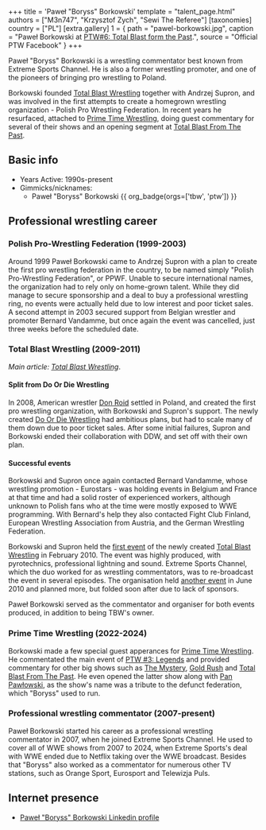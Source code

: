 +++
title = 'Paweł "Boryss" Borkowski'
template = "talent_page.html"
authors = ["M3n747", "Krzysztof Zych", "Sewi The Referee"]
[taxonomies]
country = ["PL"]
[extra.gallery]
1 = { path = "pawel-borkowski.jpg", caption = "Paweł Borkowski at [PTW#6: Total Blast form the Past](@/e/ptw/2024-05-11-ptw-6.md).", source = "Official PTW Facebook" }
+++

Paweł "Boryss" Borkowski is a wrestling commentator best known from Extreme Sports Channel. He is also a former wrestling promoter, and one of the pioneers of bringing pro wrestling to Poland.
<!-- more -->

Borkowski founded [Total Blast Wrestling](@/o/tbw.md) together with Andrzej Supron, and was involved in the first attempts to create a homegrown wrestling organization - Polish Pro Wrestling Federation.
In recent years he resurfaced, attached to [Prime Time Wrestling](@/o/ptw.md), doing guest commentary for several of their shows and an opening segment at [Total Blast From The Past](@/e/ptw/2024-05-11-ptw-6.md).

## Basic info

* Years Active: 1990s-present
* Gimmicks/nicknames:
  - Paweł "Boryss" Borkowski {{ org_badge(orgs=['tbw', 'ptw']) }}
 
## Professional wrestling career

### Polish Pro-Wrestling Federation (1999-2003)

Around 1999 Paweł Borkowski came to Andrzej Supron with a plan to create the first pro wrestling federation in the country, to be named simply "Polish Pro-Wrestling Federation", or PPWF. Unable to secure international names, the organization had to rely only on home-grown talent. While they did manage to secure sponsorship and a deal to buy a professional wrestling ring, no events were actually held due to low interest and poor ticket sales. A second attempt in 2003 secured support from Belgian wrestler and promoter Bernard Vandamme, but once again the event was cancelled, just three weeks before the scheduled date.

### Total Blast Wrestling (2009-2011)

_Main article: [Total Blast Wrestling](@/o/tbw.md)_.

#### Split from Do Or Die Wrestling

In 2008, American wrestler [Don Roid](@/w/don-roid.md) settled in Poland, and created the first pro wrestling organization, with Borkowski and Supron's support. The newly created [Do Or Die Wrestling](@/o/ddw.md) had ambitious plans, but had to scale many of them down due to poor ticket sales. After some initial failures, Supron and Borkowski ended their collaboration with DDW, and set off with their own plan.

#### Successful events

Borkowski and Supron once again contacted Bernard Vandamme, whose wrestling promotion - Eurostars - was holding events in Belgium and France at that time and had a solid roster of experienced workers, although unknown to Polish fans who at the time were mostly exposed to WWE programming. With Bernard's help they also contacted Fight Club Finland, European Wrestling Association from Austria, and the German Wrestling Federation.

Borkowski and Supron held the [first event](@/e/tbw/2010-02-27-tbw-1.md) of the newly created [Total Blast Wrestling](@/o/tbw.md) in February 2010. The event was highly produced, with pyrotechnics, professional lightning and sound. Extreme Sports Channel, which the duo worked for as wrestling commentators, was to re-broadcast the event in several episodes. The organisation held [another event](@/e/tbw/2010-06-05-tbw-2.md) in June 2010 and planned more, but folded soon after due to lack of sponsors.

Paweł Borkowski served as the commentator and organiser for both events produced, in addition to being TBW's owner.

### Prime Time Wrestling (2022-2024)

Borkowski made a few special guest apperances for [Prime Time Wrestling](@/o/ptw.md). He commentated the main event of [PTW #3: Legends](@/e/ptw/2022-11-26-ptw-3-legends.md) and provided commentary for other big shows such as [The Mystery](@/e/ptw/2023-06-25-ptw-4-mystery.md), [Gold Rush](@/e/ptw/2024-02-03-ptw-5-gold-rush.md) and [Total Blast From The Past](@/e/ptw/2024-05-11-ptw-6.md). He even opened the latter show along with [Pan Pawłowski](@/w/pan-pawlowski.md), as the show's name was a tribute to the defunct federation, which "Boryss" used to run.

### Professional wrestling commentator (2007-present)

Paweł Borkowski started his career as a professional wrestling commentator in 2007, when he joined Extreme Sports Channel. He used to cover all of WWE shows from 2007 to 2024, when Extreme Sports's deal with WWE ended due to Netflix taking over the WWE broadcast.
Besides that "Boryss" also worked as a commentator for numerous other TV stations, such as Orange Sport, Eurosport and Telewizja Puls.

## Internet presence

- [Paweł "Boryss" Borkowski Linkedin profile](https://pl.linkedin.com/in/pawe%C5%82-borkowski-7bba6511a)
